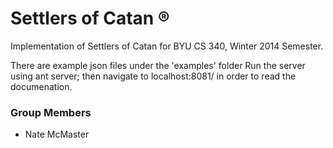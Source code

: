 Settlers of Catan &reg;
===
Implementation of Settlers of Catan for BYU CS 340, Winter 2014 Semester.

There are example json files under the 'examples' folder
Run the server using ant server; then navigate to localhost:8081/ in order to read the documenation.


### Group Members
* Nate McMaster